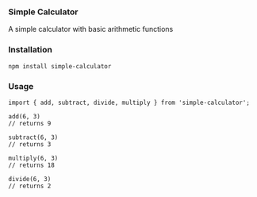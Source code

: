 ### Simple Calculator

A simple calculator with basic arithmetic functions

### Installation

```npm install simple-calculator```

### Usage

~~~
import { add, subtract, divide, multiply } from 'simple-calculator';

add(6, 3)
// returns 9

subtract(6, 3)
// returns 3

multiply(6, 3)
// returns 18

divide(6, 3)
// returns 2
~~~